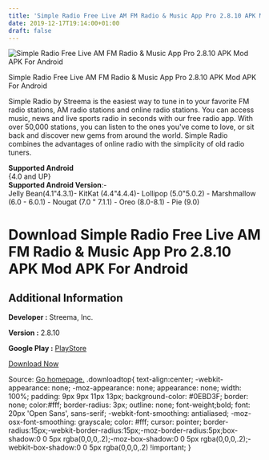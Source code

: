 ```yaml
---
title: 'Simple Radio Free Live AM FM Radio & Music App Pro 2.8.10 APK Mod APK For Android'
date: 2019-12-17T19:14:00+01:00
draft: false
---
```


![Simple Radio Free Live AM FM Radio & Music App Pro 2.8.10 APK Mod APK For Android](https://i1.wp.com/apkhome.net/wp-content/uploads/2019/12/Simple-Radio-Free-Live-AM-FM-Radio-Music-App-Pro-2.8.10-APK-Mod.png "Simple Radio Free Live AM FM Radio & Music App Pro 2.8.10 APK Mod APK For Android")

  

Simple Radio Free Live AM FM Radio & Music App Pro 2.8.10 APK Mod APK For Android

Simple Radio by Streema is the easiest way to tune in to your favorite FM radio stations, AM radio stations and online radio stations. You can access music, news and live sports radio in seconds with our free radio app. With over 50,000 stations, you can listen to the ones you've come to love, or sit back and discover new gems from around the world. Simple Radio combines the advantages of online radio with the simplicity of old radio tuners.

**Supported Android**  
{4.0 and UP}  
**Supported Android Version**:-  
Jelly Bean(4.1"4.3.1)- KitKat (4.4"4.4.4)- Lollipop (5.0"5.0.2) - Marshmallow (6.0 - 6.0.1) - Nougat (7.0 " 7.1.1) - Oreo (8.0-8.1) - Pie (9.0)

Download Simple Radio Free Live AM FM Radio & Music App Pro 2.8.10 APK Mod APK For Android
==========================================================================================

Additional Information
----------------------

**Developer :** Streema, Inc.

**Version :** 2.8.10

**Google Play :** [PlayStore](https://play.google.com/store/apps/details?id=com.streema.simpleradio&hl=en)

  

[Download Now](https://store4app.co/post/simple-radio-free-live-am-fm-radio-amp-music-app-pro-2-8-10-apk-mod-apk-for-android_1576606081)

  
Source: [Go homepage.](https://store4app.co/post/simple-radio-free-live-am-fm-radio-amp-music-app-pro-2-8-10-apk-mod-apk-for-android_1576606081) .downloadtop{ text-align:center; -webkit-appearance: none; -moz-appearance: none; appearance: none; width: 100%; padding: 9px 9px 11px 13px; background-color: #0EBD3F; border: none; color:#fff; border-radius: 3px; outline: none; font-weight;bold; font: 20px 'Open Sans', sans-serif; -webkit-font-smoothing: antialiased; -moz-osx-font-smoothing: grayscale; color: #fff; cursor: pointer; border-radius:15px;-webkit-border-radius:15px;-moz-border-radius:5px;box-shadow:0 0 5px rgba(0,0,0,.2);-moz-box-shadow:0 0 5px rgba(0,0,0,.2);-webkit-box-shadow:0 0 5px rgba(0,0,0,.2) !important; }